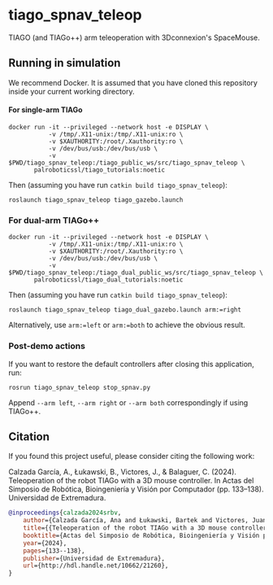 # tiago_spnav_teleop

TIAGO (and TIAGo++) arm teleoperation with 3Dconnexion's SpaceMouse.

## Running in simulation

We recommend Docker. It is assumed that you have cloned this repository inside your current working directory.

#### For single-arm TIAGo

```
docker run -it --privileged --network host -e DISPLAY \
           -v /tmp/.X11-unix:/tmp/.X11-unix:ro \
           -v $XAUTHORITY:/root/.Xauthority:ro \
           -v /dev/bus/usb:/dev/bus/usb \
           -v $PWD/tiago_spnav_teleop:/tiago_public_ws/src/tiago_spnav_teleop \
       palroboticssl/tiago_tutorials:noetic
```

Then (assuming you have run `catkin build tiago_spnav_teleop`):

```
roslaunch tiago_spnav_teleop tiago_gazebo.launch
```

### For dual-arm TIAGo++

```
docker run -it --privileged --network host -e DISPLAY \
           -v /tmp/.X11-unix:/tmp/.X11-unix:ro \
           -v $XAUTHORITY:/root/.Xauthority:ro \
           -v /dev/bus/usb:/dev/bus/usb \
           -v $PWD/tiago_spnav_teleop:/tiago_dual_public_ws/src/tiago_spnav_teleop \
       palroboticssl/tiago_dual_tutorials:noetic
```

Then (assuming you have run `catkin build tiago_spnav_teleop`):

```
roslaunch tiago_spnav_teleop tiago_dual_gazebo.launch arm:=right
```

Alternatively, use `arm:=left` or `arm:=both` to achieve the obvious result.

### Post-demo actions

If you want to restore the default controllers after closing this application, run:

```
rosrun tiago_spnav_teleop stop_spnav.py
```

Append `--arm left`, `--arm right` or `--arm both` correspondingly if using TIAGo++.

## Citation

If you found this project useful, please consider citing the following work:

Calzada García, A., Łukawski, B., Victores, J., & Balaguer, C. (2024). Teleoperation of the robot TIAGo with a 3D mouse controller. In Actas del Simposio de Robótica, Bioingeniería y Visión por Computador (pp. 133–138). Universidad de Extremadura.

```bibtex
@inproceedings{calzada2024srbv,
    author={Calzada García, Ana and Łukawski, Bartek and Victores, Juan G. and Balaguer, Carlos},
    title={{Teleoperation of the robot TIAGo with a 3D mouse controller}},
    booktitle={Actas del Simposio de Robótica, Bioingeniería y Visión por Computador},
    year={2024},
    pages={133--138},
    publisher={Universidad de Extremadura},
    url={http://hdl.handle.net/10662/21260},
}
```
